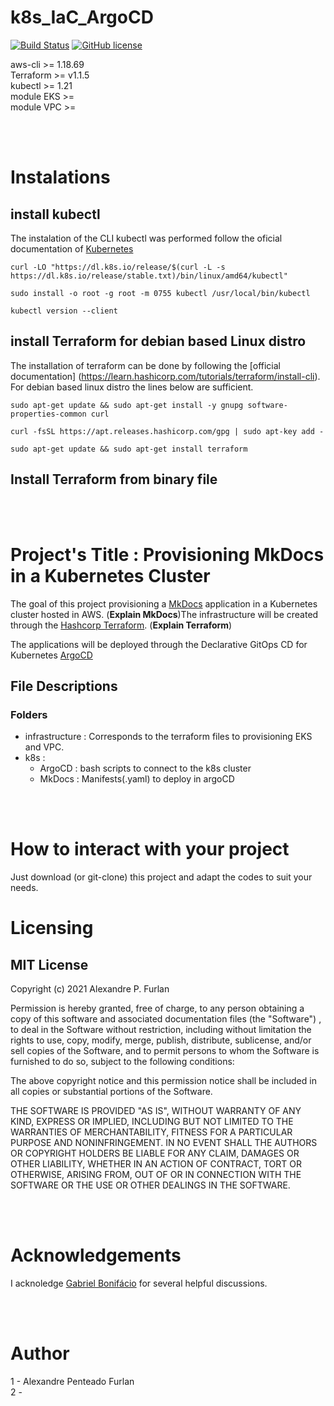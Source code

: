 # **k8s_IaC_ArgoCD**


[![Build Status](https://github.com/cotes2020/jekyll-theme-chirpy/workflows/build/badge.svg?branch=master&event=push)](https://github.com/cotes2020/jekyll-theme-chirpy/actions?query=branch%3Amaster+event%3Apush)
[![GitHub license](https://img.shields.io/github/license/cotes2020/jekyll-theme-chirpy.svg)](https://github.com/cotes2020/jekyll-theme-chirpy/blob/master/LICENSE)
  

 

aws-cli >= 1.18.69  \
Terraform >= v1.1.5 \
kubectl >= 1.21  \
module EKS >= \
module VPC >=  

<br/>
<br/>

# **Instalations**
## **install kubectl** 

The instalation of the CLI kubectl was performed follow the oficial
documentation of [Kubernetes](https://kubernetes.io/docs/tasks/tools/install-kubectl-linux/#install-kubectl-binary-with-curl-on-linux)  
```
curl -LO "https://dl.k8s.io/release/$(curl -L -s https://dl.k8s.io/release/stable.txt)/bin/linux/amd64/kubectl"
```

```
sudo install -o root -g root -m 0755 kubectl /usr/local/bin/kubectl
```

```
kubectl version --client
```
## **install Terraform for debian based Linux distro** 
The installation of terraform can be done by following the 
[official documentation] 
(https://learn.hashicorp.com/tutorials/terraform/install-cli). For debian based linux distro the lines below are 
sufficient. 
```
sudo apt-get update && sudo apt-get install -y gnupg software-properties-common curl
```
```
curl -fsSL https://apt.releases.hashicorp.com/gpg | sudo apt-key add -
```
```
sudo apt-get update && sudo apt-get install terraform
```

## **Install Terraform from binary file** 

<br/>
<br/>

# **Project's Title : Provisioning MkDocs in a Kubernetes Cluster**

The goal of this project provisioning a [MkDocs](https://www.mkdocs.org) application in a Kubernetes cluster hosted in AWS. (**Explain MkDocs**)The infrastructure will be created through the [Hashcorp Terraform](https://www.terraform.io). (**Explain Terraform**)

The applications will be deployed through the Declarative GitOps CD 
for Kubernetes [ArgoCD](https://argo-cd.readthedocs.io/en/stable/)


## **File Descriptions**
### **Folders**

- infrastructure : Corresponds to the terraform files to provisioning
EKS and VPC.
- k8s :
    - ArgoCD : bash scripts to connect to the k8s cluster
    - MkDocs : Manifests(.yaml) to deploy in argoCD 

<br/>
<br/>

# **How to interact with your project**
Just download (or git-clone) this project and adapt the codes to 
suit your needs.


# **Licensing**
## **MIT License**
Copyright (c) 2021 Alexandre P. Furlan

Permission is hereby granted, free of charge, to any person obtaining a
copy of this software and associated documentation files (the "Software")
, to deal in the Software without restriction, including without 
limitation the rights to use, copy, modify, merge, publish, distribute,
sublicense, and/or sell copies of the Software, and to permit persons 
to whom the Software is furnished to do so, subject to the following
conditions:

The above copyright notice and this permission notice shall be included 
in all copies or substantial portions of the Software.

THE SOFTWARE IS PROVIDED "AS IS", WITHOUT WARRANTY OF ANY KIND, EXPRESS OR
IMPLIED, INCLUDING BUT NOT LIMITED TO THE WARRANTIES OF MERCHANTABILITY,
FITNESS FOR A PARTICULAR PURPOSE AND NONINFRINGEMENT. IN NO EVENT SHALL 
THE AUTHORS OR COPYRIGHT HOLDERS BE LIABLE FOR ANY CLAIM, DAMAGES OR OTHER 
LIABILITY, WHETHER IN AN ACTION OF CONTRACT, TORT OR OTHERWISE, ARISING 
FROM, OUT OF OR IN CONNECTION WITH THE SOFTWARE OR THE USE OR OTHER 
DEALINGS IN THE SOFTWARE.

<br/>
<br/>

# **Acknowledgements**
I acknoledge [Gabriel Bonifácio](https://github.com/ghbonifacio) for several helpful discussions. 

<br/>
<br/>

# **Author**
1 - Alexandre Penteado Furlan \
2 - 
